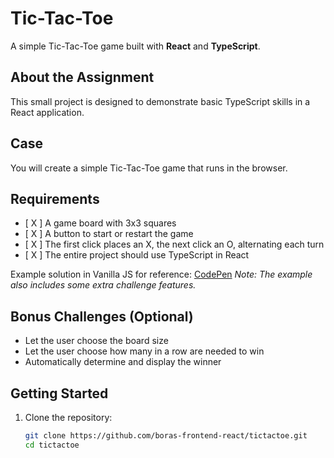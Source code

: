 # Tic-Tac-Toe

A simple Tic-Tac-Toe game built with **React** and **TypeScript**.

## About the Assignment

This small project is designed to demonstrate basic TypeScript skills in a React application.

## Case

You will create a simple Tic-Tac-Toe game that runs in the browser.

## Requirements

- [ X ] A game board with 3x3 squares
- [ X ] A button to start or restart the game
- [ X ] The first click places an X, the next click an O, alternating each turn
- [ X ] The entire project should use TypeScript in React

Example solution in Vanilla JS for reference: [CodePen](https://codepen.io/Tobias-Land-n/pen/JjVZwJv)
_Note: The example also includes some extra challenge features._

## Bonus Challenges (Optional)

- Let the user choose the board size
- Let the user choose how many in a row are needed to win
- Automatically determine and display the winner

## Getting Started

1. Clone the repository:
   ```bash
   git clone https://github.com/boras-frontend-react/tictactoe.git
   cd tictactoe
   ```
